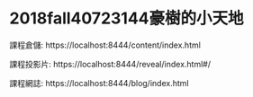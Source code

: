 # 2018fall40723144豪樹的小天地

課程倉儲: https://localhost:8444/content/index.html

課程投影片: https://localhost:8444/reveal/index.html#/

課程網誌: https://localhost:8444/blog/index.html
